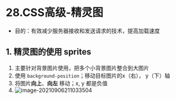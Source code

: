 # 28.CSS高级-精灵图

- 目的：有效减少服务器接收和发送请求的技术，提高加载速度

## 1. 精灵图的使用 sprites

1. 主要针对背景图片使用，把多个小背景图片整合到大图片
2. 使用 `background-position`；移动目标图片的x（右）， y（下）轴
3. 将图片**向上**、**向左** 移动；x, y 都是负值
4. ![image-20210906211033504](https://raw.githubusercontent.com/TWDH/Leetcode-From-Zero/pictures/img/image-20210906211033504.png)

